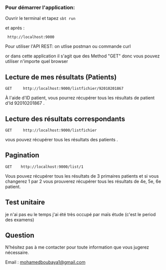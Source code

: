 ### Pour démarrer l'application: 
Ouvrir le terminal et tapez  ``` sbt run ```

et aprés :
```
 http://localhost:9000
```
Pour utiliser l'API REST: on utlise postman ou commande curl

or dans cette application il s'agit que des Method "GET" donc vous pouvez utiliser n'importe quel browser 

##  Lecture de mes résultats (Patients)
```
GET     http://localhost:9000/listfichier/92010201867
```
À l'aide d'ID patient, vous pourrez récupérer tous les résultats de patient d'Id 92010201867 . 

## Lecture des résultats correspondants
```
GET     http://localhost:9000/listfichier
```
vous pouvez récupérer tous les résultats des patients .

## Pagination

```
GET    http://localhost:9000/list/1

```
Vous pouvez récupérer tous les résultats de 3 primaires patients et si vous changerez 1 par 2 vous prouverez récupérer tous les résultats de 4e, 5e, 6e patient.

##  Test unitaire

je  n'ai pas eu le temps j'ai été très occupé par maïs étude (c'est le period des examens)

## Question

N’hésitez pas à me contacter pour toute information que vous jugerez nécessaire. 

Email :  mohamedboubaya1@gmail.com
